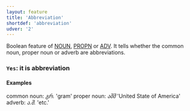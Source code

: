```yaml
---
layout: feature
title: 'Abbreviation'
shortdef: 'abbreviation'
udver: '2'
---
```


Boolean feature of [NOUN](_ka/pos/NOUN), [PROPN](_ka/pos/PROPN) or [ADV](_ka/pos/ADV). It tells whether the common noun, proper noun or adverb are abbreviations.

### <a name="Yes">`Yes`</a>: it is abbreviation


#### Examples

common noun: _გრ._ 'gram'
proper noun: _აშშ_ 'United State of America'
adverb: _ა.შ._ 'etc.'


